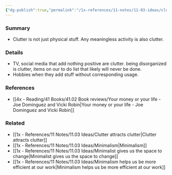 ```yaml
---
{"dg-publish":true,"permalink":"/1x-references/11-notes/11-03-ideas/clutter-is-everywhere/","title":"Clutter is everywhere","dgShowBacklinks":false}
---
```



### Summary
- Clutter is not just physical stuff. Any meaningless activity is also clutter. 

### Details
- TV, social media that add nothing positive are clutter. being disorganized is clutter, items on our to do list that likely will never be done. 
- Hobbies when they add stuff without corresponding usage.

### References
- [[4x - Reading/41 Books/41.02 Book reviews/Your money or your life - Joe Dominguez and Vicki Robin\|Your money or your life - Joe Dominguez and Vicki Robin]]

### Related
- [[1x - References/11 Notes/11.03 Ideas/Clutter attracts clutter\|Clutter attracts clutter]]
- [[1x - References/11 Notes/11.03 Ideas/Minimalism\|Minimalism]]
- [[1x - References/11 Notes/11.03 Ideas/Minimalist gives us the space to change\|Minimalist gives us the space to change]]
- [[1x - References/11 Notes/11.03 Ideas/Minimalism helps us be more efficient at our work\|Minimalism helps us be more efficient at our work]]
